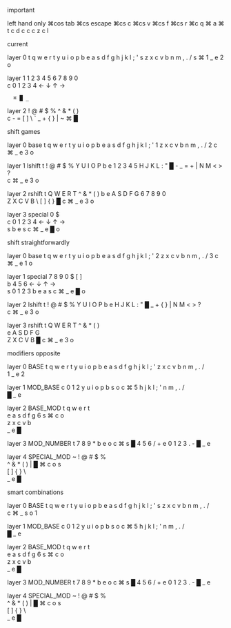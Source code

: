 important

left hand only
⌘cos tab
⌘cs escape
⌘cs c
⌘cs v
⌘cs f
⌘cs r
⌘c q
⌘ a
⌘ t
c d
c c
c z
c l


current

layer 0
t q w e r t   y u i o p b
e a s d f g   h j k l ; '
s z x c v b   n m , . / s
      ⌘ 1 _   e 2 o

layer 1
  1 2 3 4 5   6 7 8 9 0  
c 0 1 2 3 4   ← ↓ ↑ →    

      ⌘ █ _

layer 2
  ! @ # $ %   ^ & * ( )  
c             - = [ ] \ `
              _ + { } | ~
      ⌘         █

shift games

layer 0 base
t q w e r t   y u i o p b
e a s d f g   h j k l ; '
1 z x c v b   n m , . / 2
      c ⌘ _   e 3 o

layer 1 lshift
t ! @ # $ %   Y U I O P b
e 1 2 3 4 5   H J K L : "
█ - _ = + |   N M < > ?  
      c ⌘ _   e 3 o

layer 2 rshift
t Q W E R T   ^ & * ( ) b
e A S D F G   6 7 8 9 0  
  Z X C V B   \ [ ] { } █
      c ⌘ _   e 3 o

layer 3 special
              0 $        
c 0 1 2 3 4   ← ↓ ↑ →    
s             b e       s
      c ⌘ _   e █ o


shift straightforwardly

layer 0 base
t q w e r t   y u i o p b
e a s d f g   h j k l ; '
2 z x c v b   n m , . / 3
      c ⌘ _   e 1 o

layer 1 special
    7 8 9     0 $ [ ]    
  b 4 5 6     ← ↓ ↑ →    
s 0 1 2 3     b e   a   s
      c ⌘ _   e █ o

layer 2 lshift
t ! @ # $ %   Y U I O P b
e             H J K L : "
█ _ + { } |   N M < > ?  
      c ⌘ _   e 3 o

layer 3 rshift
t Q W E R T   ^ & * ( )  
e A S D F G              
  Z X C V B             █
      c ⌘ _   e 3 o


modifiers opposite

layer 0 BASE
t q w e r t   y u i o p b
e a s d f g   h j k l ; '
  z x c v b   n m , . /  
        1 _   e 2  

layer 1 MOD_BASE
  c 0 1 2     y u i o p b
  s o c ⌘ 5   h j k l ; '
              n m , . /  
        █ _   e    

layer 2 BASE_MOD
t q w e r t              
e a s d f g   6 s ⌘ c o  
  z x c v b              
          _   e █  

layer 3 MOD_NUMBER
t               7 8 9 * b
e o c ⌘ s █     4 5 6 / +
          e   0 1 2 3 . -
        █ _   e

layer 4 SPECIAL_MOD
~ ! @ # $ %              
^ & * ( ) |   █ ⌘ c o s  
  [ ] { } \              
          _   e █

smart combinations

layer 0 BASE
t q w e r t   y u i o p b
e a s d f g   h j k l ; '
s z x c v b   n m , . /  
      c ⌘ _   s o 1

layer 1 MOD_BASE
  c 0 1 2     y u i o p b
  s o c ⌘ 5   h j k l ; '
              n m , . /  
        █ _   e    

layer 2 BASE_MOD
t q w e r t              
e a s d f g   6 s ⌘ c o  
  z x c v b              
          _   e █  

layer 3 MOD_NUMBER
t               7 8 9 * b
e o c ⌘ s █     4 5 6 / +
          e   0 1 2 3 . -
        █ _   e

layer 4 SPECIAL_MOD
~ ! @ # $ %              
^ & * ( ) |   █ ⌘ c o s  
  [ ] { } \              
          _   e █
